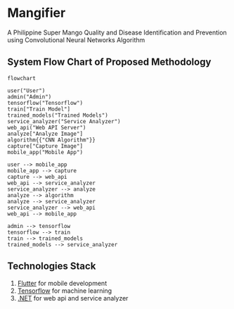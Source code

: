 # Mangifier

A Philippine Super Mango Quality and Disease Identification and Prevention using Convolutional Neural Networks Algorithm

## System Flow Chart of Proposed Methodology

```mermaid
flowchart

user("User")
admin("Admin")
tensorflow("Tensorflow")
train["Train Model"]
trained_models("Trained Models")
service_analyzer("Service Analyzer")
web_api("Web API Server")
analyze["Analyze Image"]
algorithm{{"CNN Algorithm"}}
capture["Capture Image"]
mobile_app("Mobile App")

user --> mobile_app
mobile_app --> capture
capture --> web_api
web_api --> service_analyzer
service_analyzer --> analyze
analyze --> algorithm
analyze --> service_analyzer
service_analyzer --> web_api
web_api --> mobile_app

admin --> tensorflow
tensorflow --> train
train --> trained_models
trained_models --> service_analyzer
```

## Technologies Stack

1. [Flutter](https://flutter.dev/) for mobile development
2. [Tensorflow](https://www.tensorflow.org/) for machine learning
3. [.NET](https://dotnet.microsoft.com/en-us/) for web api and service analyzer
